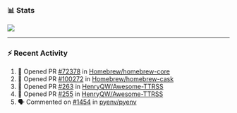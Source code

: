 ### :bar_chart: Stats

<a href="#">
  <img align="center" src="https://github-readme-stats.vercel.app/api?username=tuzi3040&show_icons=true&theme=dark" />
</a>

---

### :zap: Recent Activity

<!--START_SECTION:activity-->
1. 💪 Opened PR [#72378](https://github.com/Homebrew/homebrew-core/pull/72378) in [Homebrew/homebrew-core](https://github.com/Homebrew/homebrew-core)
2. 💪 Opened PR [#100272](https://github.com/Homebrew/homebrew-cask/pull/100272) in [Homebrew/homebrew-cask](https://github.com/Homebrew/homebrew-cask)
3. 💪 Opened PR [#263](https://github.com/HenryQW/Awesome-TTRSS/pull/263) in [HenryQW/Awesome-TTRSS](https://github.com/HenryQW/Awesome-TTRSS)
4. 💪 Opened PR [#255](https://github.com/HenryQW/Awesome-TTRSS/pull/255) in [HenryQW/Awesome-TTRSS](https://github.com/HenryQW/Awesome-TTRSS)
5. 🗣 Commented on [#1454](https://github.com/pyenv/pyenv/issues/1454) in [pyenv/pyenv](https://github.com/pyenv/pyenv)
<!--END_SECTION:activity-->
